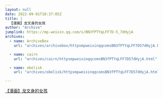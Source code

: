 ```yaml
---
layout: null
date: 2022-09-01T10:37:05Z
title: |
  【漫画】龙文身的女孩
author: "Archive"
jumplink: https://mp.weixin.qq.com/s/BN3fPTYqLFF7D-5_7dHyjA
archives: 
  - name: ArchiveBox
    url: "archives/archivebox/httpsmpweixinqqcomsBN3fPTYqLFF7D57dHyjA.html"

  - name: cairn
    url: "archives/cairn/httpsmpweixinqqcomsBN3fPTYqLFF7D57dHyjA.html"

  - name: obelisk
    url: "archives/obelisk/httpsmpweixinqqcomsBN3fPTYqLFF7D57dHyjA.html"

---
```


[【漫画】龙文身的女孩](https://mp.weixin.qq.com/s/BN3fPTYqLFF7D-5_7dHyjA)
